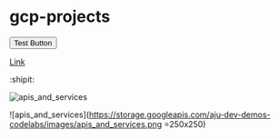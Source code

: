 # gcp-projects

<button>Test Button</button>

<a href="http://google.com">Link</a>

:shipit:

![apis_and_services](https://storage.googleapis.com/aju-dev-demos-codelabs/images/apis_and_services.png)

![apis_and_services](https://storage.googleapis.com/aju-dev-demos-codelabs/images/apis_and_services.png =250x250)
